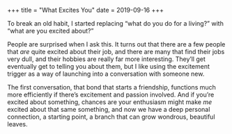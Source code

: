 +++
title = "What Excites You"
date = 2019-09-16
+++

To break an old habit, I started replacing “what do you do for a living?” with “what are you excited about?”

People are surprised when I ask this. It turns out that there are a few people that _are_ quite excited about their job, and there are many that find their jobs very dull, and their hobbies are really far more interesting. They’ll get eventually get to telling you about them, but I like using the excitement trigger as a way of launching into a conversation with someone new.

The first conversation, that bond that starts a friendship, functions much more efficiently if there’s excitement and passion involved. And if you’re excited about something, chances are your enthusiasm might make _me_ excited about that same something, and now we have a deep personal connection, a starting point, a branch that can grow wondrous, beautiful leaves.